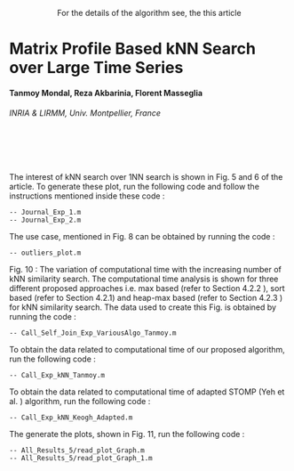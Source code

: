 <p align="center">
  For the details of the algorithm see, the this article </p>
<h1> Matrix Profile Based kNN Search over Large Time Series </h1> 
<h4> Tanmoy Mondal, Reza Akbarinia, Florent Masseglia <br/> </h4>
<h6> INRIA & LIRMM, Univ. Montpellier, France </h6>  <br/> <br/> <br/>



The interest of kNN search over 1NN search is shown in Fig. 5 and 6 of the article. To generate these plot, run the following code and follow the instructions mentioned inside these code :
```
-- Journal_Exp_1.m
-- Journal_Exp_2.m
```

The use case, mentioned in Fig. 8 can be obtained by running the code :
```
-- outliers_plot.m
```
Fig. 10 : The variation of computational time with the increasing number of kNN similarity search. The computational time analysis is shown for three different proposed approaches i.e. max based (refer to Section 4.2.2 ), sort based (refer to Section 4.2.1) and heap-max based (refer to Section 4.2.3 ) for kNN similarity search. The data used to create this Fig. is obtained by running the code :

```
-- Call_Self_Join_Exp_VariousAlgo_Tanmoy.m
```

To obtain the data related to computational time of our proposed algorithm, run the following code :
```
-- Call_Exp_kNN_Tanmoy.m
```

To obtain the data related to computational time of adapted STOMP (Yeh et al. ) algorithm, run the following code :
```
-- Call_Exp_kNN_Keogh_Adapted.m
```


The generate the plots, shown in Fig. 11, run the following code :
```
-- All_Results_5/read_plot_Graph.m
-- All_Results_5/read_plot_Graph_1.m
```


